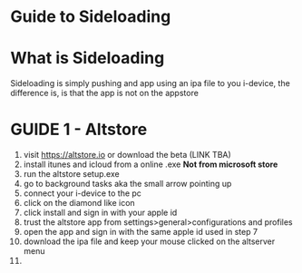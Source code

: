# Guide to Sideloading

# What is Sideloading
Sideloading is simply pushing and app using an ipa file to you i-device, the difference is, is that the app is not on the appstore

# GUIDE 1 - Altstore

1. visit https://altstore.io or download the beta (LINK TBA)
2. install itunes and icloud from a online .exe **Not from microsoft store**
3. run the altstore setup.exe
4. go to background tasks aka the small arrow pointing up
5. connect your i-device to the pc
6. click on the diamond like icon
7. click install and sign in with your apple id
8. trust the altstore app from settings>general>configurations and profiles
9. open the app and sign in with the same apple id used in step 7
10. download the ipa file and keep your mouse clicked on the altserver menu
11. 
